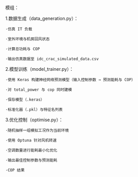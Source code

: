 模组：

1.数据生成（data_generation.py）：

    ·仿真 IT 负载

    ·室外环境与机房回风状态

    ·计算总功耗与 COP

    ·输出仿真数据至 idc_crac_simulated_data.csv

2️.模型训练（model_trainer.py）：

    ·使用 Keras 构建神经网络预测模型（输入控制参数 → 预测能耗与 COP）
  
    ·对 total_power 与 cop 同时建模
  
    ·保存模型（.keras）
  
    ·标准化器（.pkl）与特征名列表

3.优化控制（optimise.py）： 

    ·随机抽样一组模拟工况作为当前环境
  
    ·使用 Optuna 针对风机转速
  
    ·空调数量进行能耗最小化优化
  
    ·输出最佳控制参数与预测能耗
  
    ·COP 结果
